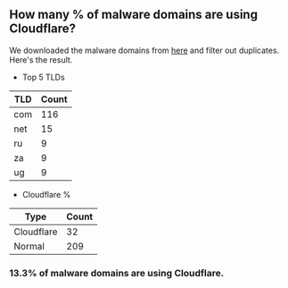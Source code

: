 ## How many % of malware domains are using Cloudflare?


We downloaded the malware domains from [here](https://urlhaus.abuse.ch) and filter out duplicates.
Here's the result.


[//]: # (start replacement)


- Top 5 TLDs

| TLD | Count |
| --- | --- |
| com | 116 |
| net | 15 |
| ru | 9 |
| za | 9 |
| ug | 9 |


- Cloudflare %

| Type | Count |
| --- | --- |
| Cloudflare | 32 |
| Normal | 209 |


### 13.3% of malware domains are using Cloudflare.